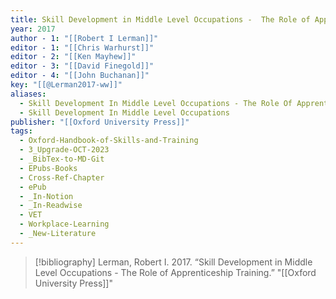 ```yaml
---
title: Skill Development in Middle Level Occupations -  The Role of Apprenticeship Training
year: 2017
author - 1: "[[Robert I Lerman]]"
editor - 1: "[[Chris Warhurst]]"
editor - 2: "[[Ken Mayhew]]"
editor - 3: "[[David Finegold]]"
editor - 4: "[[John Buchanan]]"
key: "[[@Lerman2017-ww]]"
aliases:
  - Skill Development In Middle Level Occupations - The Role Of Apprenticeship Training
  - Skill Development In Middle Level Occupations
publisher: "[[Oxford University Press]]"
tags:
  - Oxford-Handbook-of-Skills-and-Training
  - 3_Upgrade-OCT-2023
  - _BibTex-to-MD-Git
  - EPubs-Books
  - Cross-Ref-Chapter
  - ePub
  - _In-Notion
  - _In-Readwise
  - VET
  - Workplace-Learning
  - _New-Literature
---
```


> [!bibliography]
> Lerman, Robert I. 2017. “Skill Development in Middle Level Occupations -  The Role of Apprenticeship Training.” "[[Oxford University Press]]"
